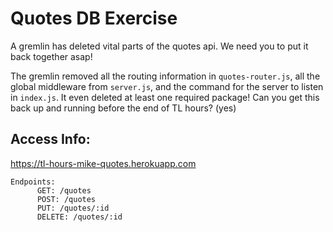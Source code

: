 # Quotes DB Exercise

A gremlin has deleted vital parts of the quotes api. We need you to put it back together asap!

The gremlin removed all the routing information in `quotes-router.js`, all the global middleware from `server.js`, and the command for the server to listen in `index.js`. It even deleted at least one required package! Can you get this back up and running before the end of TL hours? (yes)

## Access Info:

https://tl-hours-mike-quotes.herokuapp.com   

```
Endpoints:
      GET: /quotes
      POST: /quotes
      PUT: /quotes/:id
      DELETE: /quotes/:id
```
